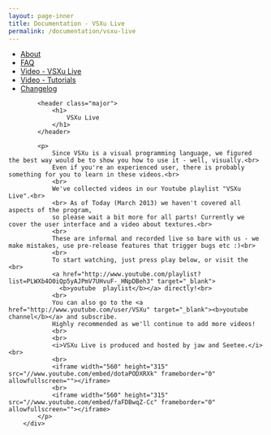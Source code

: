 ```yaml
---
layout: page-inner
title: Documentation - VSXu Live
permalink: /documentation/vsxu-live
---
```

<div id="main" class="alt">
    <section id="one">
        <div class="inner">
            <ul class="actions horizontal">
                <li>
                    <a href="/documentation" class="button">
                        About
                    </a>
                </li>
                <li>
                    <a href="/documentation/faq" class="button">
                        FAQ
                    </a>
                </li>
                <li>
                    <a href="/documentation/vsxu-live" class="button special">
                        Video - VSXu Live
                    </a>
                </li>
                <li>
                    <a href="/documentation/video-tutorials" class="button">
                        Video - Tutorials
                    </a>
                </li>
                <li>
                    <a href="/documentation/video-tutorials" class="button">
                        Changelog
                    </a>
                </li>
            </ul>
            
            <header class="major">
                <h1>
                    VSXu Live
                </h1>
            </header>
              
            <p>
                Since VSXu is a visual programming language, we figured the best way would be to show you how to use it - well, visually.<br>
                Even if you're an experienced user, there is probably something for you to learn in these videos.<br>
                <br>
                We've collected videos in our Youtube playlist "VSXu Live".<br>
                <br> As of Today (March 2013) we haven't covered all aspects of the program,
                so please wait a bit more for all parts! Currently we cover the user interface and a video about textures.<br>
                <br>
                These are informal and recorded live so bare with us - we make mistakes, use pre-release features that trigger bugs etc :)<br>
                <br>
                To start watching, just press play below, or visit the <br>
                <a href="http://www.youtube.com/playlist?list=PLWXb4O0iQp5yAJPmV7UHvuF-_HNpDBeh3" target="_blank">
                  <b>youtube  playlist</b></a> directly!<br>
                <br>
                You can also go to the <a href="http://www.youtube.com/user/VSXu" target="_blank"><b>youtube channel</b></a> and subscribe.
                Highly recommended as we'll continue to add more videos!
                <br>
                <br>
                <i>VSXu Live is produced and hosted by jaw and Seetee.</i><br>
                <br>
                <iframe width="560" height="315" src="//www.youtube.com/embed/dotaPODXRXk" frameborder="0" allowfullscreen=""></iframe>
                <br>
                <iframe width="560" height="315" src="//www.youtube.com/embed/faFDBwqZ-Cc" frameborder="0" allowfullscreen=""></iframe>
            </p>      
        </div>
  </section>
</div>
